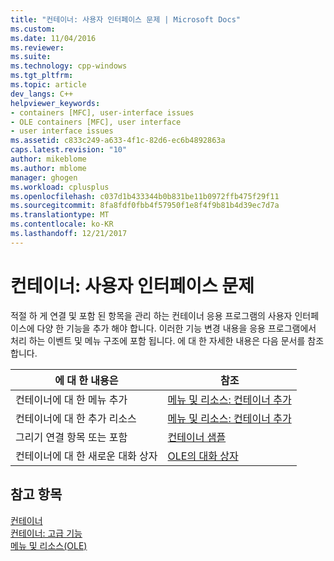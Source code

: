 ```yaml
---
title: "컨테이너: 사용자 인터페이스 문제 | Microsoft Docs"
ms.custom: 
ms.date: 11/04/2016
ms.reviewer: 
ms.suite: 
ms.technology: cpp-windows
ms.tgt_pltfrm: 
ms.topic: article
dev_langs: C++
helpviewer_keywords:
- containers [MFC], user-interface issues
- OLE containers [MFC], user interface
- user interface issues
ms.assetid: c833c249-a633-4f1c-82d6-ec6b4892863a
caps.latest.revision: "10"
author: mikeblome
ms.author: mblome
manager: ghogen
ms.workload: cplusplus
ms.openlocfilehash: c037d1b433344b0b831be11b0972ffb475f29f11
ms.sourcegitcommit: 8fa8fdf0fbb4f57950f1e8f4f9b81b4d39ec7d7a
ms.translationtype: MT
ms.contentlocale: ko-KR
ms.lasthandoff: 12/21/2017
---
```

# <a name="containers-user-interface-issues"></a>컨테이너: 사용자 인터페이스 문제
적절 하 게 연결 및 포함 된 항목을 관리 하는 컨테이너 응용 프로그램의 사용자 인터페이스에 다양 한 기능을 추가 해야 합니다. 이러한 기능 변경 내용을 응용 프로그램에서 처리 하는 이벤트 및 메뉴 구조에 포함 됩니다. 에 대 한 자세한 내용은 다음 문서를 참조 합니다.  
  
|에 대 한 내용은|참조|  
|------------------------|---------|  
|컨테이너에 대 한 메뉴 추가|[메뉴 및 리소스: 컨테이너 추가](../mfc/menus-and-resources-container-additions.md)|  
|컨테이너에 대 한 추가 리소스|[메뉴 및 리소스: 컨테이너 추가](../mfc/menus-and-resources-container-additions.md)|  
|그리기 연결 항목 또는 포함|[컨테이너 샘플](../visual-cpp-samples.md)|  
|컨테이너에 대 한 새로운 대화 상자|[OLE의 대화 상자](../mfc/dialog-boxes-in-ole.md)|  
  
## <a name="see-also"></a>참고 항목  
 [컨테이너](../mfc/containers.md)   
 [컨테이너: 고급 기능](../mfc/containers-advanced-features.md)   
 [메뉴 및 리소스(OLE)](../mfc/menus-and-resources-ole.md)

